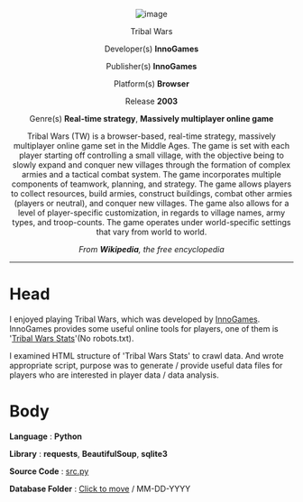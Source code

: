 <div align="center">

![image](https://github.com/CharmStrange/Project/assets/105769152/d9bc6ae2-c15f-4973-b791-36fbc13618ab)

Tribal Wars

Developer(s)	**InnoGames**

Publisher(s)	**InnoGames**

Platform(s)	**Browser**

Release	**2003**

Genre(s)	**Real-time strategy**, **Massively multiplayer online game**

Tribal Wars (TW) is a browser-based, real-time strategy, massively multiplayer online game set in the Middle Ages. The game is set with each player starting off controlling a small village, with the objective being to slowly expand and conquer new villages through the formation of complex armies and a tactical combat system. The game incorporates multiple components of teamwork, planning, and strategy. The game allows players to collect resources, build armies, construct buildings, combat other armies (players or neutral), and conquer new villages. The game also allows for a level of player-specific customization, in regards to village names, army types, and troop-counts. The game operates under world-specific settings that vary from world to world.

*From **Wikipedia**, the free encyclopedia*

</div>

---
# Head
I enjoyed playing Tribal Wars, which was developed by [InnoGames](https://www.innogames.com/). InnoGames provides some useful online tools for players, one of them is '[Tribal Wars Stats](https://www.twstats.com/)'(No robots.txt). 

I examined HTML structure of 'Tribal Wars Stats' to crawl data. And wrote appropriate script, purpose was to generate / provide useful data files for players who are interested in player data / data analysis.

# Body
**Language** : **Python**

**Library** : **requests**, **BeautifulSoup**, **sqlite3**

**Source Code** : [src.py](src.py)

**Database Folder** : [Click to move](Databases) / MM-DD-YYYY

